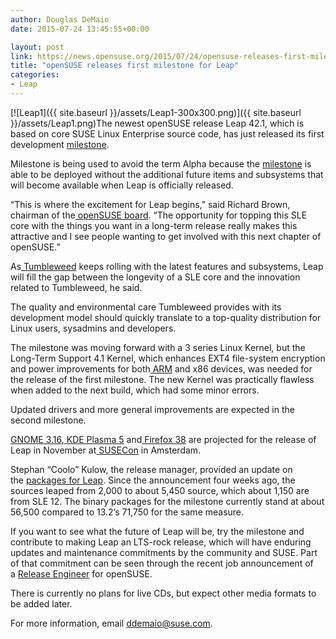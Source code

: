 ```yaml
---
author: Douglas DeMaio
date: 2015-07-24 13:45:55+00:00

layout: post
link: https://news.opensuse.org/2015/07/24/opensuse-releases-first-milestone-for-leap-2/
title: "openSUSE releases first milestone for Leap"
categories:
- Leap
---
```

[![Leap1]({{ site.baseurl }}/assets/Leap1-300x300.png)]({{ site.baseurl }}/assets/Leap1.png)The newest openSUSE release Leap 42.1, which is based on core SUSE Linux Enterprise source code, has just released its first development [milestone](http://download.opensuse.org/distribution/leap/42.1/iso/).

Milestone is being used to avoid the term Alpha because the [milestone](http://download.opensuse.org/distribution/leap/42.1/iso/) is able to be deployed without the additional future items and subsystems that will become available when Leap is officially released.

“This is where the excitement for Leap begins,” said Richard Brown, chairman of the[ openSUSE board](https://en.opensuse.org/openSUSE:Board). “The opportunity for topping this SLE core with the things you want in a long-term release really makes this attractive and I see people wanting to get involved with this next chapter of openSUSE.”

As[ Tumbleweed](https://en.opensuse.org/openSUSE:Tumbleweed_installation) keeps rolling with the latest features and subsystems, Leap will fill the gap between the longevity of a SLE core and the innovation related to Tumbleweed, he said.

The quality and environmental care Tumbleweed provides with its development model should quickly translate to a top-quality distribution for Linux users, sysadmins and developers.

The milestone was moving forward with a 3 series Linux Kernel, but the Long-Term Support 4.1 Kernel, which enhances EXT4 file-system encryption and power improvements for both[ ARM](https://en.opensuse.org/Portal:ARM) and x86 devices, was needed for the release of the first milestone. The new Kernel was practically flawless when added to the next build, which had some minor errors. 

Updated drivers and more general improvements are expected in the second milestone.


[GNOME 3.16](https://www.youtube.com/watch?v=WxRLa5hTGkg),[ KDE Plasma 5](https://en.opensuse.org/SDB:KDE_Plasma_5) and[ Firefox 38](https://en.opensuse.org/Firefox) are projected for the release of Leap in November at[ SUSECon](http://www.susecon.com/) in Amsterdam.

Stephan “Coolo” Kulow, the release manager, provided an update on the [packages for Leap](https://build.opensuse.org/project/show/openSUSE:42). Since the announcement four weeks ago, the sources leaped from 2,000 to about 5,450 source, which about 1,150 are from SLE 12. The binary packages for the milestone currently stand at about 56,500 compared to 13.2’s 71,750 for the same measure.

If you want to see what the future of Leap will be, try the milestone and contribute to making Leap an LTS-rock release, which will have enduring updates and maintenance commitments by the community and SUSE. Part of that commitment can be seen through the recent job announcement of a [Release Engineer](http://bit.ly/1GBFIyp) for openSUSE.

There is currently no plans for live CDs, but expect other media formats to be added later.

For more information, email [ddemaio@suse.com](mailto:ddemaio@suse.com).		
